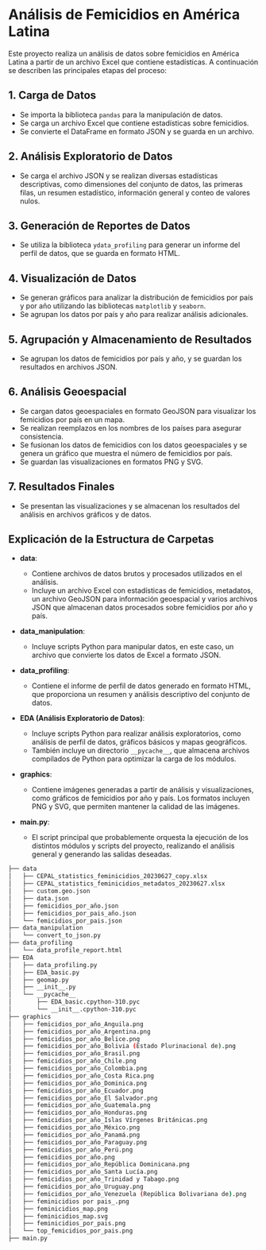# Análisis de Femicidios en América Latina

Este proyecto realiza un análisis de datos sobre femicidios en América Latina a partir de un archivo Excel que contiene estadísticas. A continuación se describen las principales etapas del proceso:

## 1. Carga de Datos
- Se importa la biblioteca `pandas` para la manipulación de datos.
- Se carga un archivo Excel que contiene estadísticas sobre femicidios.
- Se convierte el DataFrame en formato JSON y se guarda en un archivo.

## 2. Análisis Exploratorio de Datos
- Se carga el archivo JSON y se realizan diversas estadísticas descriptivas, como dimensiones del conjunto de datos, las primeras filas, un resumen estadístico, información general y conteo de valores nulos.

## 3. Generación de Reportes de Datos
- Se utiliza la biblioteca `ydata_profiling` para generar un informe del perfil de datos, que se guarda en formato HTML.

## 4. Visualización de Datos
- Se generan gráficos para analizar la distribución de femicidios por país y por año utilizando las bibliotecas `matplotlib` y `seaborn`.
- Se agrupan los datos por país y año para realizar análisis adicionales.

## 5. Agrupación y Almacenamiento de Resultados
- Se agrupan los datos de femicidios por país y año, y se guardan los resultados en archivos JSON.

## 6. Análisis Geoespacial
- Se cargan datos geoespaciales en formato GeoJSON para visualizar los femicidios por país en un mapa.
- Se realizan reemplazos en los nombres de los países para asegurar consistencia.
- Se fusionan los datos de femicidios con los datos geoespaciales y se genera un gráfico que muestra el número de femicidios por país.
- Se guardan las visualizaciones en formatos PNG y SVG.

## 7. Resultados Finales
- Se presentan las visualizaciones y se almacenan los resultados del análisis en archivos gráficos y de datos.

## Explicación de la Estructura de Carpetas

- **data**: 
  - Contiene archivos de datos brutos y procesados utilizados en el análisis.
  - Incluye un archivo Excel con estadísticas de femicidios, metadatos, un archivo GeoJSON para información geoespacial y varios archivos JSON que almacenan datos procesados sobre femicidios por año y país.

- **data_manipulation**: 
  - Incluye scripts Python para manipular datos, en este caso, un archivo que convierte los datos de Excel a formato JSON.

- **data_profiling**: 
  - Contiene el informe de perfil de datos generado en formato HTML, que proporciona un resumen y análisis descriptivo del conjunto de datos.

- **EDA (Análisis Exploratorio de Datos)**:
  - Incluye scripts Python para realizar análisis exploratorios, como análisis de perfil de datos, gráficos básicos y mapas geográficos.
  - También incluye un directorio `__pycache__`, que almacena archivos compilados de Python para optimizar la carga de los módulos.

- **graphics**: 
  - Contiene imágenes generadas a partir de análisis y visualizaciones, como gráficos de femicidios por año y país. Los formatos incluyen PNG y SVG, que permiten mantener la calidad de las imágenes.

- **main.py**: 
  - El script principal que probablemente orquesta la ejecución de los distintos módulos y scripts del proyecto, realizando el análisis general y generando las salidas deseadas.

```bash
├── data
│   ├── CEPAL_statistics_feminicidios_20230627_copy.xlsx
│   ├── CEPAL_statistics_feminicidios_metadatos_20230627.xlsx
│   ├── custom.geo.json
│   ├── data.json
│   ├── femicidios_por_año.json
│   ├── femicidios_por_pais_año.json
│   └── femicidios_por_pais.json
├── data_manipulation
│   └── convert_to_json.py
├── data_profiling
│   └── data_profile_report.html
├── EDA
│   ├── data_profiling.py
│   ├── EDA_basic.py
│   ├── geomap.py
│   ├── __init__.py
│   └── __pycache__
│       ├── EDA_basic.cpython-310.pyc
│       └── __init__.cpython-310.pyc
├── graphics
│   ├── femicidios_por_año_Anguila.png
│   ├── femicidios_por_año_Argentina.png
│   ├── femicidios_por_año_Belice.png
│   ├── femicidios_por_año_Bolivia (Estado Plurinacional de).png
│   ├── femicidios_por_año_Brasil.png
│   ├── femicidios_por_año_Chile.png
│   ├── femicidios_por_año_Colombia.png
│   ├── femicidios_por_año_Costa Rica.png
│   ├── femicidios_por_año_Dominica.png
│   ├── femicidios_por_año_Ecuador.png
│   ├── femicidios_por_año_El Salvador.png
│   ├── femicidios_por_año_Guatemala.png
│   ├── femicidios_por_año_Honduras.png
│   ├── femicidios_por_año_Islas Vírgenes Británicas.png
│   ├── femicidios_por_año_México.png
│   ├── femicidios_por_año_Panamá.png
│   ├── femicidios_por_año_Paraguay.png
│   ├── femicidios_por_año_Perú.png
│   ├── femicidios_por_año.png
│   ├── femicidios_por_año_República Dominicana.png
│   ├── femicidios_por_año_Santa Lucía.png
│   ├── femicidios_por_año_Trinidad y Tabago.png
│   ├── femicidios_por_año_Uruguay.png
│   ├── femicidios_por_año_Venezuela (República Bolivariana de).png
│   ├── feminicidios por pais_.png
│   ├── feminicidios_map.png
│   ├── feminicidios_map.svg
│   ├── feminicidios_por_pais.png
│   └── top_femicidios_por_pais.png
├── main.py

```